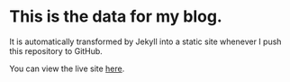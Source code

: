 # This is the data for my blog.

It is automatically transformed by Jekyll into a static site whenever I push this repository to GitHub.

You can view the live site [here](http://flk.club).
